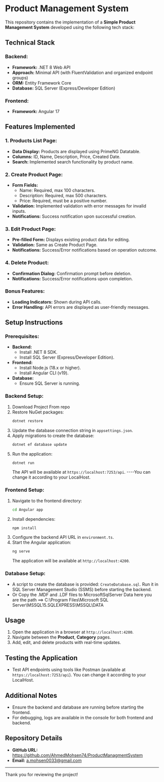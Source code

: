 # Product Management System

This repository contains the implementation of a **Simple Product Management System** developed using the following tech stack:

## Technical Stack

### Backend:
- **Framework:** .NET 8 Web API
- **Approach:** Minimal API (with FluentValidation and organized endpoint groups)
- **ORM:** Entity Framework Core
- **Database:** SQL Server (Express/Developer Edition)

### Frontend:
- **Framework:** Angular 17 

## Features Implemented

### 1. Products List Page:
- **Data Display:** Products are displayed using PrimeNG Datatable.
- **Columns:** ID, Name, Description, Price, Created Date.
- **Search:** Implemented search functionality by product name.

### 2. Create Product Page:
- **Form Fields:**
  - Name: Required, max 100 characters.
  - Description: Required, max 500 characters.
  - Price: Required, must be a positive number.
- **Validation:** Implemented validation with error messages for invalid inputs.
- **Notifications:** Success notification upon successful creation.

### 3. Edit Product Page:
- **Pre-filled Form:** Displays existing product data for editing.
- **Validation:** Same as Create Product Page.
- **Notifications:** Success/Error notifications based on operation outcome.

### 4. Delete Product:
- **Confirmation Dialog:** Confirmation prompt before deletion.
- **Notifications:** Success/Error notifications upon completion.

### Bonus Features:
- **Loading Indicators:** Shown during API calls.
- **Error Handling:** API errors are displayed as user-friendly messages.
## Setup Instructions

### Prerequisites:
- **Backend:**
  - Install .NET 8 SDK.
  - Install SQL Server (Express/Developer Edition).
- **Frontend:**
  - Install Node.js (18.x or higher).
  - Install Angular CLI (v19).
- **Database:**
  - Ensure SQL Server is running.

### Backend Setup:
1. Download Project From repo
2. Restore NuGet packages:
   ```bash
   dotnet restore
   ```
3. Update the database connection string in `appsettings.json`.
4. Apply migrations to create the database:
   ```bash
   dotnet ef database update
   ```
5. Run the application:
   ```bash
   dotnet run
   ```
   The API will be available at `https://localhost:7253/api`.  ----You can change it according to your LocalHost.

### Frontend Setup:
1. Navigate to the frontend directory:
   ```bash
   cd Angular app
   ```
2. Install dependencies:
   ```bash
   npm install
   ```
3. Configure the backend API URL in `environment.ts`.
4. Start the Angular application:
   ```bash
   ng serve
   ```
   The application will be available at `http://localhost:4200`.

### Database Setup:
- A script to create the database is provided: `CreateDatabase.sql`. Run it in SQL Server Management Studio (SSMS) before starting the backend.
- Or Copy the .MDF and .LDF files to MicrosoftSqlServer Data here you are the path ==>  C:\Program Files\Microsoft SQL Server\MSSQL15.SQLEXPRESS\MSSQL\DATA

## Usage
1. Open the application in a browser at `http://localhost:4200`.
2. Navigate between the **Product**, **Category** pages.
3. Add, edit, and delete products with real-time updates.

## Testing the Application
- Test API endpoints using tools like Postman (available at `https://localhost:7253/api`). You can change it according to your LocalHost.

## Additional Notes
- Ensure the backend and database are running before starting the frontend.
- For debugging, logs are available in the console for both frontend and backend.

## Repository Details
- **GitHub URL:** https://github.com/AhmedMohsen74/ProductManagmentSystem
- **Email:** a.mohsen0033@gmail.com

---

Thank you for reviewing the project!

